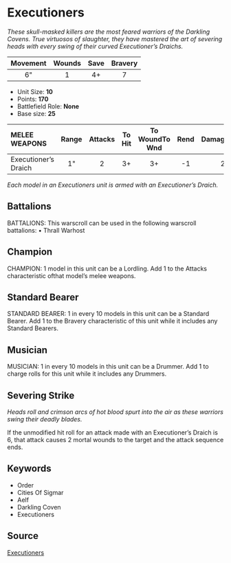 # Executioners

_These skull-masked killers are the most feared warriors of the Darkling Covens. True virtuosos of slaughter, they have mastered the art of severing heads with every swing of their curved Executioner’s Draichs._


| Movement | Wounds | Save | Bravery |
|:--------:|:------:|:----:|:-------:|
| 6" | 1 | 4+ | 7 |

* Unit Size: **10**
* Points: **170**
* Battlefield Role: **None**
* Base size: **25**

| MELEE WEAPONS | Range | Attacks | To Hit | To WoundTo Wnd | Rend | DamageDmg |
|:---|:--:|:--:|:--:|:--:|:--:|:--:|
| Executioner’s Draich | 1" | 2 | 3+ | 3+ | -1 | 2 |


_Each model in an Executioners unit is armed with an Executioner’s Draich._

## Battalions

BATTALIONS: This warscroll can be used in the following warscroll battalions: • Thrall Warhost

## Champion

CHAMPION: 1 model in this unit can be a Lordling. Add 1 to the Attacks characteristic ofthat model’s melee weapons.

## Standard Bearer

STANDARD BEARER: 1 in every 10 models in this unit can be a Standard Bearer. Add 1 to the Bravery characteristic of this unit while it includes any Standard Bearers.

## Musician

MUSICIAN: 1 in every 10 models in this unit can be a Drummer. Add 1 to charge rolls for this unit while it includes any Drummers.

## Severing Strike

_Heads roll and crimson arcs of hot blood spurt into the air as these warriors swing their deadly blades._

If the unmodified hit roll for an attack made with an Executioner’s Draich is 6, that attack causes 2 mortal wounds to the target and the attack sequence ends.

## Keywords

* Order
* Cities Of Sigmar
* Aelf
* Darkling Coven
* Executioners


## Source

[Executioners](https://wahapedia.ru/aos3/factions/cities-of-sigmar/Executioners)
